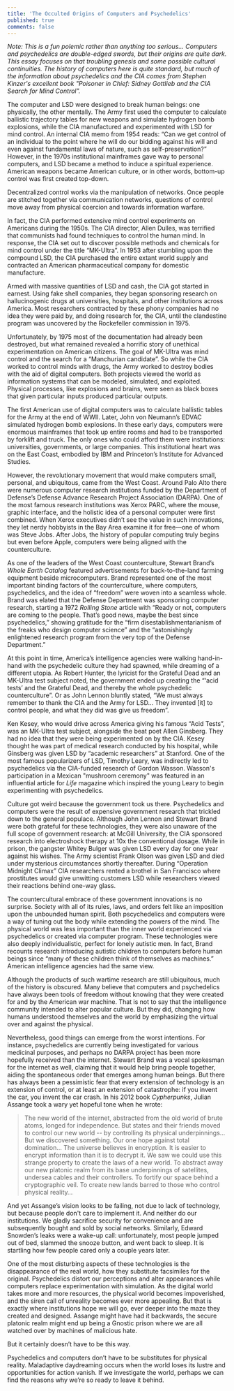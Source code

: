 ```yaml
---
title: 'The Occulted Origins of Computers and Psychedelics'
published: true
comments: false
---
```


_Note: This is a fun polemic rather than anything too serious... Computers and psychedelics are double-edged swords, but their origins are quite dark. This essay focuses on that troubling genesis and some possible cultural continuities. The history of computers here is quite standard, but much of the information about psychedelics and the CIA comes from Stephen Kinzer's excellent book "Poisoner in Chief: Sidney Gottlieb and the CIA Search for Mind Control"._

The computer and LSD were designed to break human beings: one physically, the other mentally. The Army first used the computer to calculate ballistic trajectory tables for new weapons and simulate hydrogen bomb explosions, while the CIA manufactured and experimented with LSD for mind control. An internal CIA memo from 1954 reads: “Can we get control of an individual to the point where he will do our bidding against his will and even against fundamental laws of nature, such as self-preservation?” However, in the 1970s institutional mainframes gave way to personal computers, and LSD became a method to induce a spiritual experience. American weapons became American culture, or in other words, bottom-up control was first created top-down.

Decentralized control works via the manipulation of networks. Once people are stitched together via communication networks, questions of control move away from physical coercion and towards information warfare. 

In fact, the CIA performed extensive mind control experiments on Americans during the 1950s. The CIA director, Allen Dulles, was terrified that communists had found techniques to control the human mind. In response, the CIA set out to discover possible methods and chemicals for mind control under the title “MK-Ultra”. In 1953 after stumbling upon the compound LSD, the CIA purchased the entire extant world supply and contracted an American pharmaceutical company for domestic manufacture. 

Armed with massive quantities of LSD and cash, the CIA got started in earnest. Using fake shell companies, they began sponsoring research on hallucinogenic drugs at universities, hospitals, and other institutions across America. Most researchers contracted by these phony companies had no idea they were paid by, and doing research for, the CIA, until the clandestine program was uncovered by the Rockefeller commission in 1975. 

Unfortunately, by 1975 most of the documentation had already been destroyed, but what remained revealed a horrific story of unethical experimentation on American citizens. The goal of MK-Ultra was mind control and the search for a “Manchurian candidate”. So while the CIA worked to control minds with drugs, the Army worked to destroy bodies with the aid of digital computers. Both projects viewed the world as information systems that can be modeled, simulated, and exploited. Physical processes, like explosions and brains, were seen as black boxes that given particular inputs produced particular outputs.
    
The first American use of digital computers was to calculate ballistic tables for the Army at the end of WWII. Later, John von Neumann’s EDVAC simulated hydrogen bomb explosions. In these early days, computers were enormous mainframes that took up entire rooms and had to be transported by forklift and truck. The only ones who could afford them were institutions: universities, governments, or large companies. This institutional heart was on the East Coast, embodied by IBM and Princeton’s Institute for Advanced Studies.
 
However, the revolutionary movement that would make computers small, personal, and ubiquitous, came from the West Coast. Around Palo Alto there were numerous computer research institutions funded by the Department of Defense’s Defense Advance Research Project Association (DARPA). One of the most famous research institutions was Xerox PARC, where the mouse, graphic interface, and the holistic idea of a personal computer were first combined. When Xerox executives didn’t see the value in such innovations, they let nerdy hobbyists in the Bay Area examine it for free—one of whom was Steve Jobs. After Jobs, the history of popular computing truly begins but even before Apple, computers were being aligned with the counterculture.

As one of the leaders of the West Coast counterculture, Stewart Brand’s _Whole Earth Catalog_ featured advertisements for back-to-the-land farming equipment beside microcomputers. Brand represented one of the most important binding factors of the counterculture, where computers, psychedelics, and the idea of “freedom” were woven into a seamless whole. Brand was elated that the Defense Department was sponsoring computer research, starting a 1972 _Rolling Stone_ article with “Ready or not, computers are coming to the people. That’s good news, maybe the best since psychedelics,” showing gratitude for the “firm disestablishmentarianism of the freaks who design computer science” and the “astonishingly enlightened research program from the very top of the Defense Department.” 

At this point in time, America’s intelligence agencies were walking hand-in-hand with the psychedelic culture they had spawned, while dreaming of a different utopia. As Robert Hunter, the lyricist for the Grateful Dead and an MK-Ultra test subject noted, the government ended up creating the “‘acid tests’ and the Grateful Dead, and thereby the whole psychedelic counterculture”. Or as John Lennon bluntly stated, “We must always remember to thank the CIA and the Army for LSD…  They invented [it] to control people, and what they did was give us freedom”. 

Ken Kesey, who would drive across America giving his famous “Acid Tests”, was an MK-Ultra test subject, alongside the beat poet Allen Ginsberg. They had no idea that they were being experimented on by the CIA. Kesey thought he was part of medical research conducted by his hospital, while Ginsberg was given LSD by “academic researchers” at Stanford. One of the most famous popularizers of LSD, Timothy Leary, was indirectly led to psychedelics via the CIA-funded research of Gordon Wasson. Wasson's participation in a Mexican "mushroom ceremony" was featured in an influential article for _Life_ magazine which inspired the young Leary to begin experimenting with psychedelics.

Culture got weird because the government took us there. Psychedelics and computers were the result of expensive government research that trickled down to the general populace. Although John Lennon and Stewart Brand were both grateful for these technologies, they were also unaware of the full scope of government research: at McGill University, the CIA sponsored research into electroshock therapy at 10x the conventional dosage. While in prison, the gangster Whitey Bulger was given LSD every day for one year against his wishes. The Army scientist Frank Olson was given LSD and died under mysterious circumstances shortly thereafter. During “Operation Midnight Climax” CIA researchers rented a brothel in San Francisco where prostitutes would give unwitting customers LSD while researchers viewed their reactions behind one-way glass. 

The countercultural embrace of these government innovations is no surprise. Society with all of its rules, laws, and orders felt like an imposition upon the unbounded human spirit. Both pscychedelics and computers were a way of tuning out the body while extending the powers of the mind. The physical world was less important than the inner world experienced via psychedelics or created via computer program. These technologies were also deeply individualistic, perfect for lonely autistic men. In fact, Brand recounts research introducing autistic children to computers before human beings since “many of these children think of themselves as machines.” American intelligence agencies had the same view.

Although the products of such wartime research are still ubiquitous, much of the history is obscured. Many believe that computers and psychedelics have always been tools of freedom without knowing that they were created for and by the American war machine. That is not to say that the intelligence community intended to alter popular culture. But they did, changing how humans understood themselves and the world by emphasizing the virtual over and against the physical.

Nevertheless, good things can emerge from the worst intentions. For instance, psychedelics are currently being investigated for various medicinal purposes, and perhaps no DARPA project has been more hopefully received than the internet.  Stewart Brand was a vocal spokesman for the internet as well, claiming that it would help bring people together, aiding the spontaneous order that emerges among human beings. But there has always been a pessimistic fear that every extension of technology is an extension of control, or at least an extension of catastrophe: if you invent the car, you invent the car crash. In his 2012 book _Cypherpunks_, Julian Assange took a wary yet hopeful tone when he wrote:

>The new world of the internet, abstracted from the old world of brute atoms, longed for independence. But states and their friends moved to control our new world -- by controlling its physical underpinnings... But we discovered something. Our one hope against total domination... The universe believes in encryption. It is easier to encrypt information than it is to decrypt it. We saw we could use this strange property to create the laws of a new world. To abstract away our new platonic realm from its base underpinnings of satellites, undersea cables and their controllers. To fortify our space behind a cryptographic veil. To create new lands barred to those who control physical reality…

And yet Assange’s vision looks to be failing, not due to lack of technology, but because people don't care to implement it. And neither do our institutions. We gladly sacrifice security for convenience and are subsequently bought and sold by social networks. Similarly, Edward Snowden’s leaks were a wake-up call: unfortunately, most people jumped out of bed, slammed the snooze button, and went back to sleep. It is startling how few people cared only a couple years later. 

One of the most disturbing aspects of these technologies is the disappearance of the real world, how they substitute facsimiles for the original. Psychedelics distort our perceptions and alter appearances while computers replace experimentation with simulation. As the digital world takes more and more resources, the physical world becomes impoverished, and the siren call of unreality becomes ever more appealing. But that is exactly where institutions hope we will go, ever deeper into the maze they created and designed. Assange might have had it backwards, the secure platonic realm might end up being a Gnostic prison where we are all watched over by machines of malicious hate.

But it certainly doesn’t have to be this way.

Psychedelics and computers don’t have to be substitutes for physical reality. Maladaptive daydreaming occurs when the world loses its lustre and opportunities for action vanish. If we investigate the world, perhaps we can find the reasons why we’re so ready to leave it behind.
